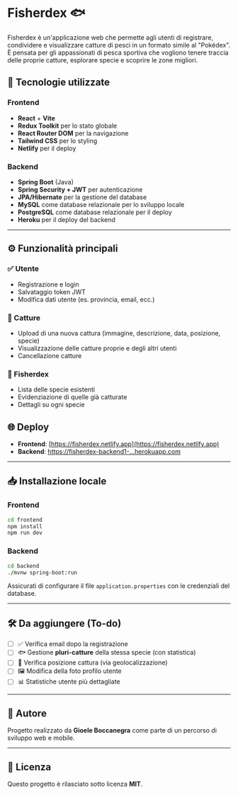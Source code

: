 
# Fisherdex 🐟

Fisherdex è un'applicazione web che permette agli utenti di registrare, condividere e visualizzare catture di pesci in un formato simile al "Pokédex". È pensata per gli appassionati di pesca sportiva che vogliono tenere traccia delle proprie catture, esplorare specie e scoprire le zone migliori.

## 🚀 Tecnologie utilizzate

### Frontend
- **React** + **Vite**
- **Redux Toolkit** per lo stato globale
- **React Router DOM** per la navigazione
- **Tailwind CSS** per lo styling
- **Netlify** per il deploy

### Backend
- **Spring Boot** (Java)
- **Spring Security + JWT** per autenticazione
- **JPA/Hibernate** per la gestione del database
- **MySQL** come database relazionale per lo sviluppo locale
- **PostgreSQL** come database relazionale per il deploy
- **Heroku** per il deploy del backend

---

## ⚙️ Funzionalità principali

### ✅ Utente
- Registrazione e login
- Salvataggio token JWT
- Modifica dati utente (es. provincia, email, ecc.)

### 🎣 Catture
- Upload di una nuova cattura (immagine, descrizione, data, posizione, specie)
- Visualizzazione delle catture proprie e degli altri utenti
- Cancellazione catture

### 🐠 Fisherdex
- Lista delle specie esistenti
- Evidenziazione di quelle già catturate
- Dettagli su ogni specie



## 🌐 Deploy

- **Frontend**: [https://fisherdex.netlify.app](https://fisherdex.netlify.app)
- **Backend**: [https://fisherdex-backend1-...herokuapp.com](https://fisherdex-backend1-...herokuapp.com)

---

## 📥 Installazione locale

### Frontend

```bash
cd frontend
npm install
npm run dev
````

### Backend

```bash
cd backend
./mvnw spring-boot:run
```

Assicurati di configurare il file `application.properties` con le credenziali del database.

---

## 🛠️ Da aggiungere (To-do)

* [ ] ✅ Verifica email dopo la registrazione
* [ ] 🐟 Gestione **pluri-catture** della stessa specie (con statistica)
* [ ] 📍 Verifica posizione cattura (via geolocalizzazione)
* [ ] 🖼️ Modifica della foto profilo utente
* [ ] 📊 Statistiche utente più dettagliate

---

## 🙌 Autore

Progetto realizzato da **Gioele Boccanegra** come parte di un percorso di sviluppo web e mobile.

---

## 📄 Licenza

Questo progetto è rilasciato sotto licenza **MIT**.

```

